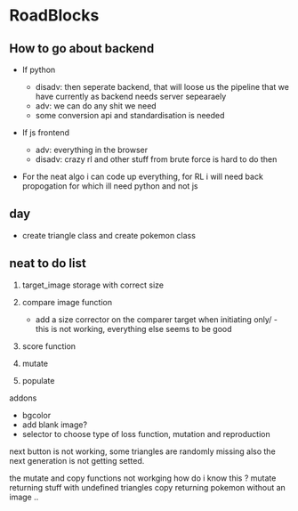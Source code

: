 # RoadBlocks


## How to go about backend
* If python
    * disadv: then seperate backend, that will loose us the pipeline that we have currently as backend needs server sepearaely
    * adv: we can do any shit we need
    * some conversion api and standardisation is needed
* If js frontend
    * adv: everything in the browser
    * disadv: crazy rl and other stuff from brute force is hard to do then
    
* For the neat algo i can code up everything, for RL i will need back propogation for which ill need python and not js




## day
* create triangle class and create pokemon class

## neat to do list
1. target_image storage with correct size 
1. compare image function 
    * add a size corrector on the comparer target when initiating only/ - this is not working, everything else seems to be good 
1. score function
    
1. mutate
1. populate


addons
* bgcolor
* add blank image?
* selector to choose type of loss function, mutation and reproduction

next button is not working, 
some triangles are randomly missing
also the next generation is not getting setted.



the mutate and copy functions not workging
how do i know this ?
mutate returning stuff with undefined triangles
copy returning pokemon without an image ..




